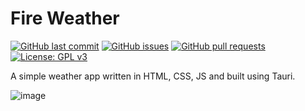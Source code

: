                       








































 
# Fire Weather

[![GitHub last commit](https://img.shields.io/github/last-commit/navendu-pottekkat/awesome-readme)](https://img.shields.io/github/last-commit/navendu-pottekkat/awesome-readme)
[![GitHub issues](https://img.shields.io/github/issues-raw/navendu-pottekkat/awesome-readme)](https://img.shields.io/github/issues-raw/navendu-pottekkat/awesome-readme)
[![GitHub pull requests](https://img.shields.io/github/issues-pr/navendu-pottekkat/awesome-readme)](https://img.shields.io/github/issues-pr/navendu-pottekkat/awesome-readme)
[![License: GPL v3](https://img.shields.io/badge/License-GPLv3-blue.svg)](https://www.gnu.org/licenses/gpl-3.0)

A simple weather app written in HTML, CSS, JS and built using Tauri.

![image](https://github.com/firesoftcorp/fire-weather/assets/104269577/c56fa8a3-acfd-4cab-bafe-f0d4c049a1d0)

